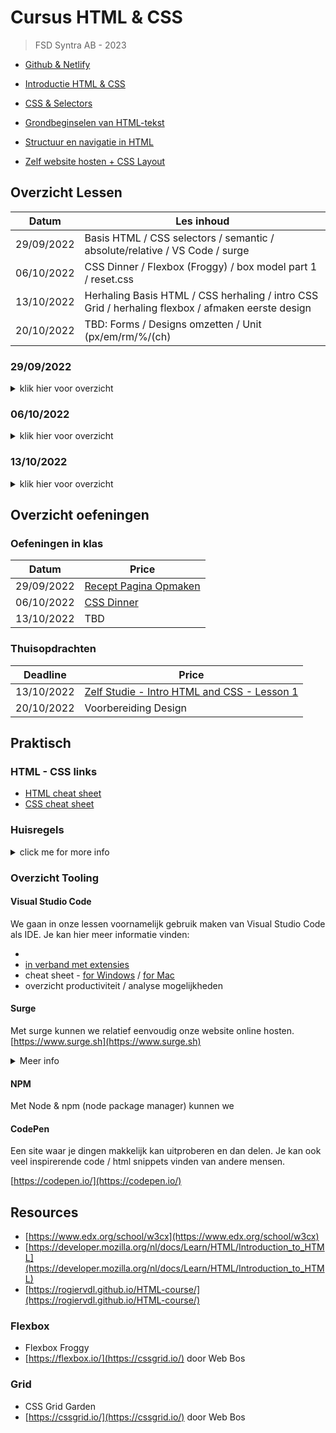# Cursus HTML & CSS
>FSD Syntra AB - 2023

- [Github & Netlify](./github-netlify)

- [Introductie HTML & CSS](./les_01)

- [CSS & Selectors](./les_02)

- [Grondbeginselen van HTML-tekst](./les_03)

- [Structuur en navigatie in HTML](./les_04)

- [Zelf website hosten + CSS Layout](./les_05)

## Overzicht Lessen

| Datum       | Les inhoud     |
|----------------|-----------|
| 29/09/2022     | Basis HTML / CSS selectors / semantic / absolute/relative / VS Code / surge |
| 06/10/2022     | CSS Dinner / Flexbox (Froggy) / box model part 1 / reset.css |
| 13/10/2022     | Herhaling Basis HTML / CSS herhaling / intro CSS Grid / herhaling flexbox / afmaken eerste design |
| 20/10/2022     | TBD: Forms / Designs omzetten / Unit (px/em/rm/%/(ch)  |

### 29/09/2022

<details>
  <summary>klik hier voor overzicht</summary>
  
- basis HTML
- anatomie van een HTML element
- basis elementen
- semantische elementen
- semantic css framework: simple.css
- attributen
- basis CSS
- selectors
- hummus recept opmaken
- absolute / relative links / hyperlinks
- eerste website opmaken
- npm script schrijven
- npm package configuratie initiëren
- website hosten via Surge
- tooling: VS Code
- tooling: terminal commands

</details>

### 06/10/2022

<details>
  <summary>klik hier voor overzicht</summary>
  
- padding / margin / border / content
- Eric Meyer's reset.css
- aligneren
- afmeten van een ontwerp
- CSS dinner, oefening op CSS selectors
- flexbox froggy, oefening op Flexbox Froggy
- wrapper
- accessbility intro
- Tesla design omzetten in HTML - part 1

</details>

### 13/10/2022

<details>
  <summary>klik hier voor overzicht</summary>
  
- herhaling basis HTML:
  - anatomie HTML element
  - HTML document structure
  - HTML hierarchy, parent-child, nesting
  - CSS selectors
  - linking relative/absolute / navigatie
  - link external scripts
- layout in CSS:
  - box model:
    - box-sizing: border-content
    - margin, border, padding, content
  - position: absolute / position: relative
  - flexbox (herhaling) met Flexbox Zombies
  - CSS Grid (intro) met CSS Grid Garden
- Kahoot test op herhaling basis HTML & layout in CSS
- tooling: VS code
- Tesla design omzetten in HTML - part 2
  - list style images
  - view width / view height
  - modulair leren werken

</details>


## Overzicht oefeningen

### Oefeningen in klas

| Datum          | Price     |
|----------------|-----------|
| 29/09/2022     | [Recept Pagina Opmaken](https://goldflow.github.io/website-productie/opdracht-recept/) |
| 06/10/2022     | [CSS Dinner](https://goldflow.github.io/website-productie/opdracht-css-dinner/)   |
| 13/10/2022     | TBD  |

### Thuisopdrachten

| Deadline       | Price     |
|----------------|-----------|
| 13/10/2022     |[Zelf Studie - Intro HTML and CSS - Lesson 1](./voorbereiding-udacity-1)   |
| 20/10/2022     | Voorbereiding Design  |

<!---
[OPDRACHT: CSS Dinner](https://goldflow.github.io/website-productie/opdracht-css-dinner/) tegen 08/01/2021 om 12h00

[OPDRACHT: Recept Pagina Opmaken](https://goldflow.github.io/website-productie/opdracht-recept/) tegen 08/01/2021 om 12h00

[OPDRACHT: Profiel](https://goldflow.github.io/website-productie/opdracht-profiel/) tegen 08/01/2021 om 12h00, indienen als zip bestand OF online hosten (zie les 5 - geef me dan de link)

[OPDRACHT: Navigatie Menu](https://goldflow.github.io/website-productie/opdracht-navigatie-menu/) tegen 08/01/2021 om 12h00, indienen als zip bestand OF online hosten (zie les 5 - geef me dan de link)

[OPDRACHT: Portfolio](https://goldflow.github.io/website-productie/opdracht-portfolio/) tegen 08/01/2021 om 12h00, online hosten (zie les 5, bv op Netlify of Surge)

[OPDRACHT: Herhalingsquizzes](https://goldflow.github.io/website-productie/opdracht-quizzes/) tegen 15/01/2021 om 12h00, screenshots indienen)
-->

<!---
## Praktisch Advies

[Kan je hier vinden](./praktisch-advies)
-->

## Praktisch

### HTML - CSS links

- [HTML cheat sheet](https://rogiervdl.github.io/HTML-course/cheatsheet.html)
- [CSS cheat sheet](https://rogiervdl.github.io/CSS-course/cheatsheet.html)

### Huisregels

<details>
  <summary>click me for more info</summary>
  
- no inline styles
- W3C valid code
- format your code regularly

</details>

### Overzicht Tooling

#### Visual Studio Code

We gaan in onze lessen voornamelijk gebruik maken van Visual Studio Code als IDE.
Je kan hier meer informatie vinden:

-
- [in verband met extensies](visual-code-extensions.md)
- cheat sheet - [for Windows](https://visualstudio101.com/vs-cheat-sheet) / [for Mac]()
- overzicht productiviteit / analyse mogelijkheden

#### Surge

Met surge kunnen we relatief eenvoudig onze website online hosten. [https://www.surge.sh](https://www.surge.sh)

<details>
  <summary>Meer info</summary>
  
##### Installing surge

 can be installed with npm

command:

	npm install --global surge


##### Some Code

  ```js
  function logSomething(something) {
    console.log('Something', something);
  }
  ```

  ##### run surge first time

	surge

it will prompt for project folder confirmation & make a new host name for you


##### host the same version of your site gain

Ideally, you want to decide yourself everytime

To host a new version of the same website, without surge proposing to host it in a new place

you should do:

	 surge [project folder] [host name]

example:
	surge . karim-html-css-syntra_2023.surge.sh

</details>

#### NPM

Met Node & npm (node package manager) kunnen we

#### CodePen

Een site waar je dingen makkelijk kan uitproberen en dan delen. Je kan ook veel inspirerende code / html snippets vinden van andere mensen.

[https://codepen.io/](https://codepen.io/)

## Resources

* [https://www.edx.org/school/w3cx](https://www.edx.org/school/w3cx)
* [https://developer.mozilla.org/nl/docs/Learn/HTML/Introduction_to_HTML](https://developer.mozilla.org/nl/docs/Learn/HTML/Introduction_to_HTML)
* [https://rogiervdl.github.io/HTML-course/](https://rogiervdl.github.io/HTML-course/)

### Flexbox

- Flexbox Froggy
- [https://flexbox.io/](https://cssgrid.io/) door Web Bos

### Grid

- CSS Grid Garden
- [https://cssgrid.io/](https://cssgrid.io/) door Web Bos
